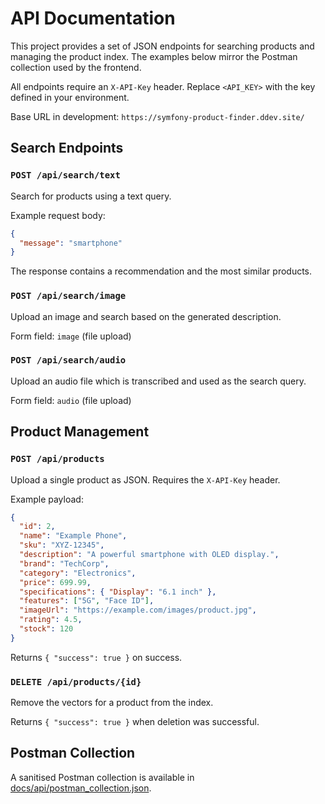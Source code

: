 # API Documentation

This project provides a set of JSON endpoints for searching products and managing the product index. The examples below mirror the Postman collection used by the frontend.

All endpoints require an `X-API-Key` header. Replace `<API_KEY>` with the key defined in your environment.

Base URL in development: `https://symfony-product-finder.ddev.site/`

## Search Endpoints

### `POST /api/search/text`
Search for products using a text query.

Example request body:
```json
{
  "message": "smartphone"
}
```

The response contains a recommendation and the most similar products.

### `POST /api/search/image`
Upload an image and search based on the generated description.

Form field: `image` (file upload)

### `POST /api/search/audio`
Upload an audio file which is transcribed and used as the search query.

Form field: `audio` (file upload)

## Product Management

### `POST /api/products`
Upload a single product as JSON. Requires the `X-API-Key` header.

Example payload:
```json
{
  "id": 2,
  "name": "Example Phone",
  "sku": "XYZ-12345",
  "description": "A powerful smartphone with OLED display.",
  "brand": "TechCorp",
  "category": "Electronics",
  "price": 699.99,
  "specifications": { "Display": "6.1 inch" },
  "features": ["5G", "Face ID"],
  "imageUrl": "https://example.com/images/product.jpg",
  "rating": 4.5,
  "stock": 120
}
```

Returns `{ "success": true }` on success.

### `DELETE /api/products/{id}`
Remove the vectors for a product from the index.

Returns `{ "success": true }` when deletion was successful.

## Postman Collection

A sanitised Postman collection is available in [docs/api/postman_collection.json](api/postman_collection.json).

